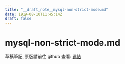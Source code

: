 ```yaml
---
title: "__draft_note__mysql-non-strict-mode.md"
date: 1919-08-10T11:45:14Z
draft: false
---
```


# mysql-non-strict-mode.md

草稿筆記, 原版請前往 github 查看: [連結](https:/github.com/tinghaolai/just-random-note/blob/master/google-cloud/mysql-non-strict-mode.md)